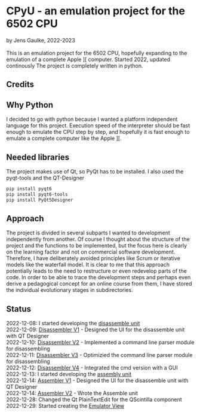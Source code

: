 # CPyU - an emulation project for the 6502 CPU

by Jens Gaulke, 2022-2023 <br/><br/>
This is an emulation project for the 6502 CPU, hopefully expanding to the emulation of a complete Apple ][ computer. Started 2022, updated continously
The project is completely written in python.

## Credits

## Why Python
I decided to go with python because I wanted a platform independent language for this project. Execution speed of the interpreter should be fast enough to emulate the CPU step by step, and hopefully it is fast enough to emulate a complete computer like the Apple ][.

## Needed libraries
The project makes use of Qt, so PyQt has to be installed. I also used the pyqt-tools and the QT-Designer

```bash
pip install pyqt6
pip install pyqt6-tools
pip install PyQt5Designer
```

## Approach
The project is divided in several subparts I wanted to development independently from another.
Of course I thought about the structure of the project and the functions to be implemented, but the focus here is clearly on the learning factor and not on commercial software development. Therefore, I have deliberately avoided principles like Scrum or iterative models like the waterfall model. It is clear to me that this approach potentially leads to the need to restructure or even redevelop parts of the code. In order to be able to trace the development steps and perhaps even derive a pedagogical concept for an online course from them, I have stored the individual evolutionary stages in subdirectories.

## Status
2022-12-08: I started developing the [disassemble unit](https://github.com/jegali/CPyU/tree/main/Disassembler)<br/>
2022-12-09: [Disassembler V1](https://github.com/jegali/CPyU/tree/main/Disassembler/v1) - Designed the UI for the disassemble unit with QT Designer<br/>
2022-12-10: [Disassembler V2](https://github.com/jegali/CPyU/tree/main/Disassembler/v2) - Implemented a command line parser module for disassembling<br/>
2022-12-11: [Disassembler V3](https://github.com/jegali/CPyU/tree/main/Disassembler/v3) - Optimizied the command line parser module for disassembling<br/>
2022-12-12: [Disassembler V4](https://github.com/jegali/CPyU/tree/main/Disassembler/v4) - Integrated the cmd version with a GUI<br/>
2022-12-13: I started developing the [assembly unit](https://github.com/jegali/CPyU/tree/main/Assembler)<br/>
2022-12-14: [Assembler V1](https://github.com/jegali/CPyU/tree/main/Assembler/v1) - Designed the UI for the disassemble unit with QT Designer<br/>
2022-12-14: [Assembler V2](https://github.com/jegali/CPyU/tree/main/Assembler/v2) - Wrote the Assemble unit<br/>
2022-12-28: Changed the Qt PlainTextEdit for the QScintilla component
2022-12-29: Started creating the [Emulator View](https://github.com/jegali/CPyU/tree/main/CPU)
